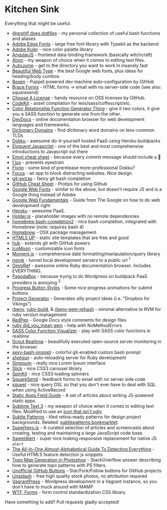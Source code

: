 # Kitchen Sink
Everything that *might* be useful.

- [@qrohlf does dotfiles](https://github.com/qrohlf/dotfiles) - my personal collection of useful bash functions and aliases
- [Adobe Edge Fonts](https://edgewebfonts.adobe.com/index) - large free font library with Typekit as the backend
- [Adobe Kuler](https://kuler.adobe.com) - nice color palatte library
- [AngularJS](http://angularjs.org) - frontend data-binding framework (basically witchcraft)
- [Atom](https://atom.io) - my weapon of choice when it comes to editing text files.
- [AutoJump](https://github.com/joelthelion/autojump) - get to the directory you want to work in insanely fast
- [Beautiful Web Type](http://hellohappy.org/beautiful-web-type/) - the best Google web fonts, plus ideas for heading/body combos
- [Boxen](https://boxen.github.com) - Puppet powered dev machine auto-configuration by GitHub
- [Brace Forms](http://forms.brace.io/) - HTML forms -> email with no server-side code (see also: squaresend)
- [Choose A License](http://choosealicense.com) - handy resource on OSS licenses by GitHub.
- [CodeKit](https://incident57.com/codekit/) - asset compilation for less/sass/coffescript/etc.
- [Color Relationship Function Generator Thing](http://ethanmuller.github.io/sass-color-function-generator-thing/) - give it two colors, it give you a SASS function to generate one from the other.
- [DevDocs](http://devdocs.io) - online documentation browser for web development languages and frameworks.
- [Dictionary Domains](http://www.dictionarydomains.co) - find dictionary word domains on less-common TLDs
- [Dokku](https://github.com/progrium/dokku) - awesome do-it-yourself hosted PaaS using Heroku buildpacks
- [Eloquent Javascript](http://eloquentjavascript.net/) - one of the best and most comprehensive introductions to Javascript out there
- [Emoji cheat sheet](http://www.emoji-cheat-sheet.com) - because every commit message should include a :panda_face:
- [f.lux](http://justgetflux.com) - prevents eyestrain
- [Flynn](https://flynn.io) - some kind of prerelease more-professional Dokku?
- [Focus](http://heyfocus.com) - an app to block distracting websites. Nice design.
- [git-extras](https://github.com/visionmedia/git-extras) - fancy git bash completion
- [GitHub Cheat Sheet](https://github.com/tiimgreen/github-cheat-sheet) - Protips for using Github
- [Google Web Fonts](https://www.google.com/fonts) - similar to the above, but doesn't require JS and is a Google thing instead of Adobe
- [Google Web Fundamentals](https://developers.google.com/web/fundamentals/) - Guide from The Google on how to do web development right
- [Heroku](https://www.heroku.com) - awesome PaaS.
- [Holder.js](http://imsky.github.io/holder/) - placeholder images with no remote dependencies
- [homebrew bash-completion2](https://github.com/Homebrew/homebrew-versions/blob/master/bash-completion2.rb) - nice bash completion, integrated with Homebrew (note: requires bash 4)
- [Homebrew](http://brew.sh) - OSX package management
- [HTML5 UP](http://html5up.net) - static site templates that are free and good
- [hub](https://github.com/github/hub) - extends git with GitHub powers
- [IcoMoon](http://icomoon.io) - customizable icon fonts
- [Moment.js](http://momentjs.com) - comprehensive date formatting/manipulation/query library
- [ngrok](https://ngrok.com) - tunnel local development servers to a public url <sup>1</sup>
- [OmniRef](http://www.omniref.com) - awesome online Ruby documentation browser. Includes EVERYTHING.
- [PagodaBox](https://pagodabox.com) - because trying to do Wordpress on buildpack PaaS providers is annoying <sup>2</sup>
- [Progress Button Styles](http://tympanus.net/Development/ProgressButtonStyles/) - Some nice progress animations for submit buttons
- [Project Generator](http://projectgenerator.herokuapp.com) - Generates silly project ideas (i.e. "Dropbox for Vikings")
- [rbenv](https://github.com/sstephenson/rbenv), [ruby-build](https://github.com/sstephenson/ruby-build), & [rbenv-gem-rehash](https://github.com/sstephenson/rbenv-gem-rehash) - minimal alternative to RVM for ruby version management
- [RedPen](https://redpen.io) - Google Docs style comments for design files
- [ruby did_you_mean gem](http://www.yukinishijima.net/2014/10/21/did-you-mean-experience-in-ruby.html) - help with NoMethodErrors
- [SASS Color Function Visualizer](http://sassme.arc90.com) - play with SASS color functions in realtime
- [Scout Realtime](http://scoutapp.github.io/scout_realtime/) - beautifully executed open-source server monitoring in the browser.
- [sexy-bash-prompt](https://github.com/twolfson/sexy-bash-prompt) - colorful git-enabled custom bash prompt
- [shotgun](https://github.com/rtomayko/shotgun) - auto-reloading server for Ruby development
- [Simpsum](https://toolbelt.pixelapse.com/ipsum) - really nice Lorem Ipsum interface
- [Slick](http://kenwheeler.github.io/slick/) - nice CSS3 carousel library
- [SpinKit](http://tobiasahlin.com/spinkit/) - nice CSS3 loading spinners
- [SquareSend](https://squaresend.com) - feedback forms to email with no server side code
- [squeel](https://github.com/activerecord-hackery/squeel) - nice query DSL so that you don't ever have to deal with SQL when using ActiveRecord
- [Static Apps Field Guide](http://www.staticapps.org) - A set of articles about writing JS-powered static apps.
- [Sublime Text 3](http://www.sublimetext.com/3) - my weapon of choice when it comes to editing text files. Modified to use an [icon that isn't ugly](http://dribbble.com/shots/311515-A-Sublime-Text-2-Icon-that-is-less-horrible).
- [Subtle Patterns](http://subtlepatterns.com) - tiled retina-ready patterns for design project backgrounds. Related: [subtlepatterns bookmarklet](http://bradjasper.com/subtle-patterns-bookmarklet/#.UxvLKNwwfXk).
- [Superhero.js](http://superherojs.com) - A curated selection of articles and screencasts about creating, testing and maintaining a large JavaScript code base.
- [SweetAlert](https://github.com/t4t5/sweetalert) - super nice looking responsive replacement for native JS `alert`
- [The All-In-One Almost-Alphabetical Guide To Detecting Everything](http://diveintohtml5.info/everything.html) - Useful HTML5 feature detection js snippets
- [Topo Map Generation in Photoshop](http://graphicdesign.stackexchange.com/questions/19708/how-can-i-create-a-wood-topographical-map-texture-in-photoshop-or-illustrator) - StackOverflow answer describing how to generate topo patterns with PS filters.
- [Unofficial GitHub Buttons](http://ghbtns.com) - Star/Fork/Follow buttons for GitHub projects
- [Unsplash](http://unsplash.com) - free high quality stock photos, no attribution required
- [VagrantPress](http://vagrantpress.org) - Wordpress development in a Vagrant instance, so you don't have to muck around with MAMP
- [WTF, Forms](http://wtfforms.com/) - form control standardization CSS library

Have something to add? Pull requests gladly accepted!
